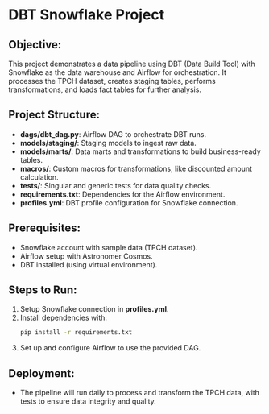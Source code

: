 # DBT Snowflake Project

## Objective:

This project demonstrates a data pipeline using DBT (Data Build Tool) with Snowflake as the data warehouse and Airflow for orchestration. It processes the TPCH dataset, creates staging tables, performs transformations, and loads fact tables for further analysis.

## Project Structure:

- **dags/dbt_dag.py**: Airflow DAG to orchestrate DBT runs.
- **models/staging/**: Staging models to ingest raw data.
- **models/marts/**: Data marts and transformations to build business-ready tables.
- **macros/**: Custom macros for transformations, like discounted amount calculation.
- **tests/**: Singular and generic tests for data quality checks.
- **requirements.txt**: Dependencies for the Airflow environment.
- **profiles.yml**: DBT profile configuration for Snowflake connection.

## Prerequisites:

- Snowflake account with sample data (TPCH dataset).
- Airflow setup with Astronomer Cosmos.
- DBT installed (using virtual environment).

## Steps to Run:

1. Setup Snowflake connection in **profiles.yml**.
2. Install dependencies with:
    ```bash
    pip install -r requirements.txt
    ```
3. Set up and configure Airflow to use the provided DAG.

## Deployment:

- The pipeline will run daily to process and transform the TPCH data, with tests to ensure data integrity and quality.

